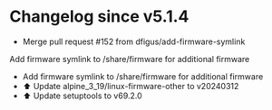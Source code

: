 # Changelog since v5.1.4
- Merge pull request #152 from dfigus/add-firmware-symlink

Add firmware symlink to /share/firmware for additional firmware 
- Add firmware symlink to /share/firmware for additional firmware 
- ⬆️ Update alpine_3_19/linux-firmware-other to v20240312 
- ⬆️ Update setuptools to v69.2.0 
